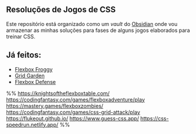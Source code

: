 ## Resoluções de Jogos de CSS

Este repositório está organizado como um *vault* do [Obsidian](https://obsidian.md/) onde vou armazenar as minhas soluções para fases de alguns jogos elaborados para treinar CSS.

## Já feitos:
 - [Flexbox Froggy](https://flexboxfroggy.com/)
 - [Grid Garden](https://cssgridgarden.com/)
 - [Flexbox Defense](http://www.flexboxdefense.com/)

%%
https://knightsoftheflexboxtable.com/
https://codingfantasy.com/games/flexboxadventure/play
https://mastery.games/flexboxzombies/
https://codingfantasy.com/games/css-grid-attack/play
https://flukeout.github.io/
https://www.guess-css.app/
https://css-speedrun.netlify.app/
%%